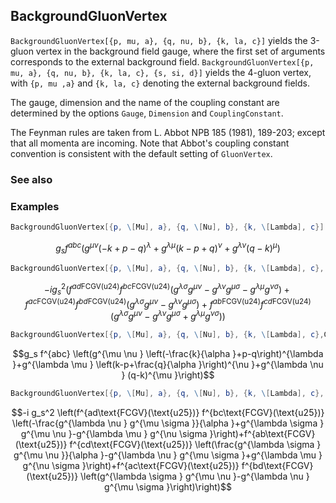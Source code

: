 ##  BackgroundGluonVertex 

`BackgroundGluonVertex[{p, mu, a}, {q, nu, b}, {k, la, c}]` yields the 3-gluon vertex in the background field gauge, where the first set of arguments corresponds to the external background field.   `BackgroundGluonVertex[{p, mu, a}, {q, nu, b}, {k, la, c}, {s, si, d}]` yields the 4-gluon vertex, with `{p, mu ,a}` and `{k, la, c}` denoting the external background fields.

The gauge, dimension and the name of the coupling constant are determined by the options `Gauge`, `Dimension` and `CouplingConstant`.

The Feynman rules are taken from L. Abbot NPB 185 (1981), 189-203; except that all momenta are incoming. Note that Abbot's coupling constant convention is consistent with the default setting of `GluonVertex`.

###  See also 

###  Examples 

```mathematica
BackgroundGluonVertex[{p, \[Mu], a}, {q, \[Nu], b}, {k, \[Lambda], c}]
```

$$g_s f^{abc} \left(g^{\mu \nu } (-k+p-q)^{\lambda }+g^{\lambda \mu } (k-p+q)^{\nu }+g^{\lambda \nu } (q-k)^{\mu }\right)$$

```mathematica
BackgroundGluonVertex[{p, \[Mu], a}, {q, \[Nu], b}, {k, \[Lambda], c}, {s, \[Sigma], d}]
```

$$-i g_s^2 \left(f^{ad\text{FCGV}(\text{u24})} f^{bc\text{FCGV}(\text{u24})} \left(g^{\lambda \sigma } g^{\mu \nu }-g^{\lambda \nu } g^{\mu \sigma }-g^{\lambda \mu } g^{\nu \sigma }\right)+f^{ac\text{FCGV}(\text{u24})} f^{bd\text{FCGV}(\text{u24})} \left(g^{\lambda \sigma } g^{\mu \nu }-g^{\lambda \nu } g^{\mu \sigma }\right)+f^{ab\text{FCGV}(\text{u24})} f^{cd\text{FCGV}(\text{u24})} \left(g^{\lambda \sigma } g^{\mu \nu }-g^{\lambda \nu } g^{\mu \sigma }+g^{\lambda \mu } g^{\nu \sigma }\right)\right)$$

```mathematica
BackgroundGluonVertex[{p, \[Mu], a}, {q, \[Nu], b}, {k, \[Lambda], c},Gauge -> \[Alpha]]
```

$$g_s f^{abc} \left(g^{\mu \nu } \left(-\frac{k}{\alpha }+p-q\right)^{\lambda }+g^{\lambda \mu } \left(k-p+\frac{q}{\alpha }\right)^{\nu }+g^{\lambda \nu } (q-k)^{\mu }\right)$$

```mathematica
BackgroundGluonVertex[{p, \[Mu], a}, {q, \[Nu], b}, {k, \[Lambda], c}, {s, \[Sigma], d}, Gauge -> \[Alpha]]
```

$$-i g_s^2 \left(f^{ad\text{FCGV}(\text{u25})} f^{bc\text{FCGV}(\text{u25})} \left(-\frac{g^{\lambda \nu } g^{\mu \sigma }}{\alpha }+g^{\lambda \sigma } g^{\mu \nu }-g^{\lambda \mu } g^{\nu \sigma }\right)+f^{ab\text{FCGV}(\text{u25})} f^{cd\text{FCGV}(\text{u25})} \left(\frac{g^{\lambda \sigma } g^{\mu \nu }}{\alpha }-g^{\lambda \nu } g^{\mu \sigma }+g^{\lambda \mu } g^{\nu \sigma }\right)+f^{ac\text{FCGV}(\text{u25})} f^{bd\text{FCGV}(\text{u25})} \left(g^{\lambda \sigma } g^{\mu \nu }-g^{\lambda \nu } g^{\mu \sigma }\right)\right)$$